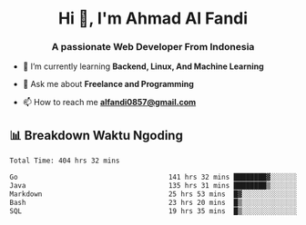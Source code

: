 <h1 align="center">Hi 👋, I'm Ahmad Al Fandi</h1>
<h3 align="center">A passionate Web Developer From Indonesia</h3>

- 🌱 I’m currently learning **Backend, Linux, And Machine Learning**

- 💬 Ask me about **Freelance and Programming**

- 📫 How to reach me **<alfandi0857@gmail.com>**


## 📊 Breakdown Waktu Ngoding

<!--START_SECTION:waka-->

```txt
Total Time: 404 hrs 32 mins

Go                                     141 hrs 32 mins ████████▓░░░░░░░░░░░░░░░░   34.71 %
Java                                   135 hrs 31 mins ████████▒░░░░░░░░░░░░░░░░   33.24 %
Markdown                               25 hrs 53 mins  █▓░░░░░░░░░░░░░░░░░░░░░░░   06.35 %
Bash                                   23 hrs 20 mins  █▒░░░░░░░░░░░░░░░░░░░░░░░   05.73 %
SQL                                    19 hrs 35 mins  █▒░░░░░░░░░░░░░░░░░░░░░░░   04.80 %
```

<!--END_SECTION:waka-->
